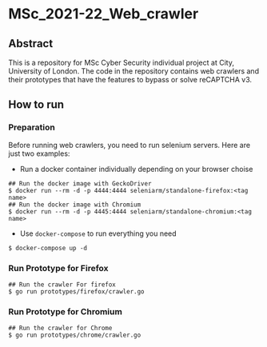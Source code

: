 # MSc_2021-22_Web_crawler
## Abstract
This is a repository for MSc Cyber Security individual project at City, University of London.
The code in the repository contains web crawlers and their prototypes that have the features to bypass or solve reCAPTCHA v3.

## How to run
### Preparation
Before running web crawlers, you need to run selenium servers.
Here are just two examples:
* Run a docker container individually depending on your browser choise
```
## Run the docker image with GeckoDriver
$ docker run --rm -d -p 4444:4444 seleniarm/standalone-firefox:<tag name>
## Run the docker image with Chromium
$ docker run --rm -d -p 4445:4444 seleniarm/standalone-chromium:<tag name>
```

* Use `docker-compose` to run everything you need
```
$ docker-compose up -d
```

### Run Prototype for Firefox
```
## Run the crawler For firefox
$ go run prototypes/firefox/crawler.go
```

### Run Prototype for Chromium
```
## Run the crawler for Chrome
$ go run prototypes/chrome/crawler.go
```
